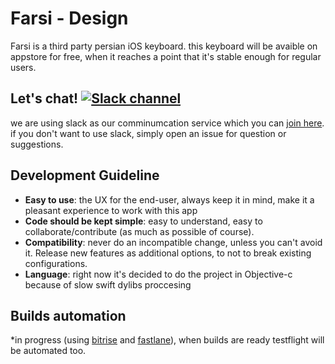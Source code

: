# Farsi - Design

Farsi is a third party persian iOS keyboard. this keyboard will be avaible on appstore for free, when it reaches a point that it's stable enough for regular users.

## Let's chat! [![Slack channel](http://xcode.ir/badge.svg)](http://xcode.ir/)

we are using slack as our comminumcation service which you can [join here](http://xcode.ir/). if you don't want to use slack, simply open an issue for question or suggestions.

## Development Guideline

* __Easy to use__: the UX for the end-user, always keep it in mind, make it a pleasant experience to work with this app
* __Code should be kept simple__: easy to understand, easy to collaborate/contribute (as much as possible of course).
* __Compatibility__: never do an incompatible change, unless you can't avoid it. Release new features as additional options, to not to break existing configurations.
* __Language__: right now it's decided to do the project in Objective-c because of slow swift dylibs proccesing

## Builds automation 

*in progress (using [bitrise](http://bitrise.io/) and [fastlane](https://fastlane.tools)), when builds are ready testflight will be automated too.
